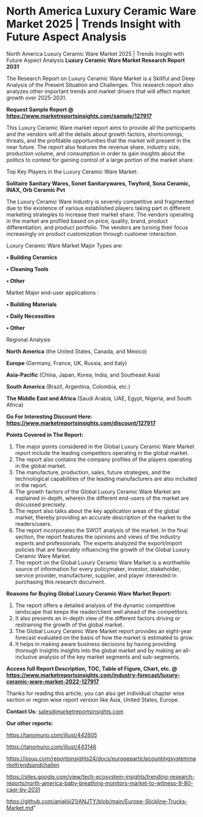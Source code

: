 # North America Luxury Ceramic Ware Market 2025 | Trends Insight with Future Aspect Analysis
North America Luxury Ceramic Ware Market 2025 | Trends Insight with Future Aspect Analysis
<strong>Luxury Ceramic Ware Market Research Report 2031</strong>

The Research Report on Luxury Ceramic Ware Market is a Skillful and Deep Analysis of the Present Situation and Challenges. This research report also analyzes other important trends and market drivers that will affect market growth over 2025-2031.

<strong>Request Sample Report @ <a href=https://www.marketreportsinsights.com/sample/127917>https://www.marketreportsinsights.com/sample/127917</a></strong>

This Luxury Ceramic Ware market report aims to provide all the participants and the vendors will all the details about growth factors, shortcomings, threats, and the profitable opportunities that the market will present in the near future. The report also features the revenue share, industry size, production volume, and consumption in order to gain insights about the politics to contest for gaining control of a large portion of the market share.

Top Key Players in the Luxury Ceramic Ware Market:

<strong>Solitaire Sanitary Wares, Sonet Sanitarywares, Twyford, Sona Ceramic, INAX, Orb Ceramic Pvt</strong>

The Luxury Ceramic Ware Industry is severely competitive and fragmented due to the existence of various established players taking part in different marketing strategies to increase their market share. The vendors operating in the market are profiled based on price, quality, brand, product differentiation, and product portfolio. The vendors are turning their focus increasingly on product customization through customer interaction.

Luxury Ceramic Ware Market Major Types are:

<strong>• Building Ceramics

• Cleaning Tools

• Other</strong>

Market Major end-user applications :

<strong>• Building Materials

• Daily Necessities

• Other</strong>

Regional Analysis

</u><strong><b>North America</b></strong> (the United States, Canada, and Mexico)

<strong><b>Europe </b></strong>(Germany, France, UK, Russia, and Italy)

<strong><b>Asia-Pacific</b></strong> (China, Japan, Korea, India, and Southeast Asia)

<strong><b>South America</b></strong> (Brazil, Argentina, Colombia, etc.)

<strong><b>The Middle East and Africa</b></strong> (Saudi Arabia, UAE, Egypt, Nigeria, and South Africa)

<strong>Go For Interesting Discount Here: <a href=https://www.marketreportsinsights.com/discount/127917>https://www.marketreportsinsights.com/discount/127917</a></strong>

<strong>Points Covered in The Report:</strong>
<ol>
  <li>The major points considered in the Global Luxury Ceramic Ware Market report include the leading competitors operating in the global market.</li>
  <li>The report also contains the company profiles of the players operating in the global market.</li>
  <li>The manufacture, production, sales, future strategies, and the technological capabilities of the leading manufacturers are also included in the report.</li>
  <li>The growth factors of the Global Luxury Ceramic Ware Market are explained in-depth, wherein the different end-users of the market are discussed precisely.</li>
  <li>The report also talks about the key application areas of the global market, thereby providing an accurate description of the market to the readers/users.</li>
  <li>The report incorporates the SWOT analysis of the market. In the final section, the report features the opinions and views of the industry experts and professionals. The experts analyzed the export/import policies that are favorably influencing the growth of the Global Luxury Ceramic Ware Market.</li>
  <li>The report on the Global Luxury Ceramic Ware Market is a worthwhile source of information for every policymaker, investor, stakeholder, service provider, manufacturer, supplier, and player interested in purchasing this research document.</li>
</ol>
<strong>Reasons for Buying Global Luxury Ceramic Ware Market Report:</strong>

<ol>
  <li>The report offers a detailed analysis of the dynamic competitive landscape that keeps the reader/client well ahead of the competitors.</li>
  <li>It also presents an in-depth view of the different factors driving or restraining the growth of the global market.</li>
  <li>The Global Luxury Ceramic Ware Market report provides an eight-year forecast evaluated on the basis of how the market is estimated to grow.</li>
  <li>It helps in making aware business decisions by having providing thorough insights insights into the global market and by making an all-inclusive analysis of the key market segments and sub-segments.</li>
</ol>
<strong>Access full Report Description, TOC, Table of Figure, Chart, etc. @ <a href=https://www.marketreportsinsights.com/industry-forecast/luxury-ceramic-ware-market-2022-127917>https://www.marketreportsinsights.com/industry-forecast/luxury-ceramic-ware-market-2022-127917</a></strong>


Thanks for reading this article; you can also get individual chapter wise section or region wise report version like Asia, United States, Europe.

<strong>Contact Us:</strong>
sales@marketreportsinsights.com

<strong>Our other reports:</strong>

<a href=https://tanomuno.com/illust/442605>https://tanomuno.com/illust/442605</a>

<a href=https://tanomuno.com/illust/443146>https://tanomuno.com/illust/443146</a>

<a href=https://issuu.com/reportsinsights24/docs/europeparticlecountingsystemmarkettrendsandchallen>https://issuu.com/reportsinsights24/docs/europeparticlecountingsystemmarkettrendsandchallen</a>

<a href=https://sites.google.com/view/tech-ecosystem-insights/trending-research-reports/north-america-baby-breathing-monitors-market-to-witness-9-80-cagr-by-2031>https://sites.google.com/view/tech-ecosystem-insights/trending-research-reports/north-america-baby-breathing-monitors-market-to-witness-9-80-cagr-by-2031</a>

<a href=https://github.com/anjaliiii21/ANJTY/blob/main/Europe-Slickline-Trucks-Market.md>https://github.com/anjaliiii21/ANJTY/blob/main/Europe-Slickline-Trucks-Market.md</a>"
